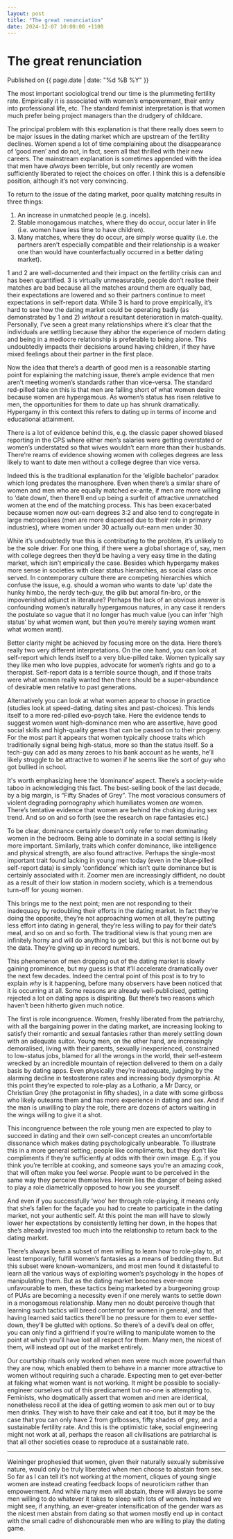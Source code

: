 ```yaml
---
layout: post
title: "The great renunciation"
date: 2024-12-07 10:00:00 +1100
---
```


# The great renunciation

<span class="publish-date"> Published on  {{ page.date | date: "%d %B %Y" }}

The most important sociological trend our time is the plummeting fertility rate. Empirically it is associated with women’s empowerment, their entry into professional life, etc. The standard feminist interpretation is that women much prefer being project managers than the drudgery of childcare.  

The principal problem with this explanation is that there really does seem to be major issues in the dating market which are upstream of the fertility declines. Women spend a lot of time complaining about the disappearance of ‘good men’ and do not, in fact, seem all that thrilled with their new careers. The mainstream explanation is sometimes appended with the idea that men have *always* been terrible, but only recently are women sufficiently liberated to reject the choices on offer. I think this is a defensible position, although it’s not very convincing.

To return to the issue of the dating market, poor quality matching results in three things:
1.	An increase in unmatched people (e.g. incels).
2.	Stable monogamous matches, where they do occur, occur later in life (i.e. women have less time to have children).
3.	Many matches, where they do occur, are simply worse quality (i.e. the partners aren’t especially compatible and their relationship is a weaker one than would have counterfactually occurred in a better dating market).

1 and 2 are well-documented and their impact on the fertility crisis can and has been quantified. 3 is virtually unmeasurable, people don’t realise their matches are bad because all the matches around them are equally bad, their expectations are lowered and so their partners continue to meet expectations in self-report data. 
While 3 is hard to prove empirically, it’s hard to see how the dating market could be operating badly (as demonstrated by 1 and 2) *without* a resultant deterioration in match-quality. Personally, I’ve seen a great many relationships where it’s clear that the individuals are settling because they abhor the experience of modern dating and being in a mediocre relationship is preferable to being alone. This undoubtedly impacts their decisions around having children, if they have mixed feelings about their partner in the first place.  

Now the idea that there’s a dearth of good men is a reasonable starting point for explaining the matching issue, there’s ample evidence that men aren’t meeting women’s standards rather than vice-versa. The standard red-pilled take on this is that men are falling short of what women desire because women are hypergamous. As women’s status has risen relative to men, the opportunities for them to date up has shrunk dramatically. Hypergamy in this context this refers to dating up in terms of income and educational attainment. 

There is a lot of evidence behind this, e.g. the classic paper showed biased reporting in the CPS where either men’s salaries were getting overstated or women’s understated so that wives wouldn’t earn more than their husbands. There’re reams of evidence showing women with colleges degrees are less likely to want to date men without a college degree than vice versa. 

Indeed this is the traditional explanation for the ‘eligible bachelor’ paradox which long predates the manosphere. Even when there’s a similar share of women and men who are equally matched ex-ante, if men are more willing to ‘date down’, then there’ll end up being a surfeit of attractive unmatched women at the end of the matching process. This has been exacerbated because women now out-earn degrees 3:2 and also tend to congregate in large metropolises (men are more dispersed due to their role in primary industries), where women under 30 actually out-earn men under 30.

While it’s undoubtedly true this is contributing to the problem, it’s unlikely to be the sole driver. For one thing, if there were a global shortage of, say, men with college degrees then they’d be having a very easy time in the dating market, which isn’t empirically the case. Besides which hypergamy makes more sense in societies with clear status hierarchies, as social class once served. In contemporary culture there are competing hierarchies which confuse the issue, e.g. should a woman who wants to date ‘up’ date the hunky himbo, the nerdy tech-guy, the glib but amoral fin-bro, or the impoverished adjunct in literature? Perhaps the lack of an obvious answer is confounding women’s naturally hypergamous natures, in any case it renders the postulate so vague that it no longer has much value (you can infer ‘high status’ by what women want, but then you’re merely saying women want what women want). 

Better clarity might be achieved by focusing more on the data. Here there’s really two very different interpretations. On the one hand, you can look at self-report which lends itself to a very blue-pilled take. Women typically say they like men who love puppies, advocate for women’s rights and go to a therapist. Self-report data is a terrible source though, and if those traits were what women really wanted then there should be a super-abundance of desirable men relative to past generations. 

Alternatively you can look at what women appear to choose in practice (studies look at speed-dating, dating sites and past-choices). This lends itself to a more red-pilled evo-psych take. Here the evidence tends to suggest women want high-dominance men who are assertive, have good social skills and high-quality genes that can be passed on to their progeny. For the most part it appears that women typically choose traits which traditionally signal being high-status, more so than the status itself. So a tech-guy can add as many zeroes to his bank account as he wants, he’ll likely struggle to be attractive to women if he seems like the sort of guy who got bullied in school.

It's worth emphasizing here the ‘dominance’ aspect. There’s a society-wide taboo in acknowledging this fact. The best-selling book of the last decade, by a big margin, is “Fifty Shades of Grey”. The most voracious consumers of violent degrading pornography which humiliates women *are* women. There’s tentative evidence that women are behind the choking during sex trend. And so on and so forth (see the research on rape fantasies etc.)

To be clear, dominance certainly doesn’t only refer to men dominating women in the bedroom. Being able to dominate in a social setting is likely more important. Similarly, traits which confer dominance, like intelligence and physical strength, are also found attractive. Perhaps the single-most important trait found lacking in young men today (even in the blue-pilled self-report data) is simply ‘confidence’ which isn’t quite dominance but is certainly associated with it. Zoomer men are increasingly diffident, no doubt as a result of their low station in modern society, which is a tremendous turn-off for young women. 

This brings me to the next point; men are not responding to their inadequacy by redoubling their efforts in the dating market. In fact they’re doing the opposite, they’re not approaching women at all, they’re putting less effort into dating in general, they’re less willing to pay for their date’s meal, and so on and so forth. The traditional view is that young men are infinitely horny and will do anything to get laid, but this is not borne out by the data. They’re giving up in record numbers. 

This phenomenon of men dropping out of the dating market is slowly gaining prominence, but my guess is that it’ll accelerate dramatically over the next few decades. Indeed the central point of this post is to try to explain *why* is it happening, before many observers have been noticed that it is occurring at all. Some reasons are already well-publicised, getting rejected a lot on dating apps is dispiriting. But there’s two reasons which haven’t been hitherto given much notice. 

The first is role incongruence. Women, freshly liberated from the patriarchy, with all the bargaining power in the dating market, are increasing looking to satisfy their romantic and sexual fantasies rather than merely settling down with an adequate suitor. Young men, on the other hand, are increasingly demoralised, living with their parents, sexually inexperienced, constrained to low-status jobs, blamed for all the wrongs in the world, their self-esteem wrecked by an incredible mountain of rejection delivered to them on a daily basis by dating apps. Even physically they’re inadequate, judging by the alarming decline in testosterone rates and increasing body dysmorphia. At this point they’re expected to role-play as a Lothario, a Mr Darcy, or Christian Grey (the protagonist in fifty shades), in a date with some girlboss who likely outearns them and has more experience in dating and sex. And if the man is unwilling to play the role, there are dozens of actors waiting in the wings willing to give it a shot. 

This incongruence between the role young men are expected to play to succeed in dating and their own self-concept creates an uncomfortable dissonance which makes dating psychologically unbearable. To illustrate this in a more general setting; people like compliments, but they don’t like compliments if they’re sufficiently at odds with their own image. E.g. if you think you’re terrible at cooking, and someone says you’re an amazing cook, that will often make you feel *worse*. People want to be perceived in the same way they perceive themselves. Herein lies the danger of being asked to play a role diametrically opposed to how you see yourself.

And even if you successfully ‘woo’ her through role-playing, it means only that she’s fallen for the façade you had to create to participate in the dating market, not your authentic self. At this point the man will have to slowly lower her expectations by consistently letting her down, in the hopes that she’s already invested too much into the relationship to return back to the dating market.

There’s always been a subset of men willing to learn how to role-play to, at least temporarily, fulfill women’s fantasies as a means of bedding them. But this subset were known-womanizers, and most men found it distasteful to learn all the various ways of exploiting women’s psychology in the hopes of manipulating them. But as the dating market becomes ever-more unfavourable to men, these tactics being marketed by a burgeoning group of PUAs are becoming a necessity even if one merely wants to settle down in a monogamous relationship. Many men no doubt perceive though that learning such tactics will breed contempt for women in general, and that having learned said tactics there’ll be no pressure for them to ever settle-down, they’ll be glutted with options. So there’s of a devil’s deal on offer, you can only find a girlfriend if you’re willing to manipulate women to the point at which you’ll have lost all respect for them. Many men, the nicest of them, will instead opt out of the market entirely. 

Our courtship rituals only worked when men were much more powerful than they are now, which enabled them to behave in a manner more attractive to women without requiring such a charade. Expecting men to get ever-better at faking what women want is not working.  It might be possible to socially-engineer ourselves out of this predicament but no-one is attempting to. Feminists, who dogmatically assert that women and men are identical, nonetheless recoil at the idea of getting women to ask men out or to buy men drinks. They wish to have their cake and eat it too, but it may be the case that you can only have 2 from girlbosses, fifty shades of grey, and a sustainable fertility rate. And this is the optimistic take, social engineering might not work at all, perhaps the reason all civilisations are patriarchal is that all other societies cease to reproduce at a sustainable rate.  

*** 

Weininger prophesied that women, given their naturally sexually submissive nature, would only be truly liberated when men choose to abstain from sex. So far as I can tell it’s not working at the moment, cliques of young single women are instead creating feedback loops of neuroticism rather than empowerment. And while many men will abstain, there will always be some men willing to do whatever it takes to sleep with lots of women. Instead we might see, if anything, an ever-greater intensification of the gender wars as the nicest men abstain from dating so that women mostly end up in contact with the small cadre of dishonourable men who are willing to play the dating game.  

